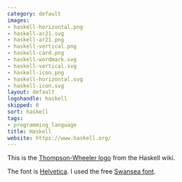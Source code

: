 ```yaml
---
category: default
images:
- haskell-horizontal.png
- haskell-ar21.svg
- haskell-ar21.png
- haskell-vertical.png
- haskell-card.png
- haskell-wordmark.svg
- haskell-vertical.svg
- haskell-icon.png
- haskell-horizontal.svg
- haskell-icon.svg
layout: default
logohandle: haskell
skipped: 0
sort: haskell
tags:
- programming_language
title: Haskell
website: https://www.haskell.org/
---
```


This is the [Thompson-Wheeler logo](http://www.haskell.org/haskellwiki/Thompson-Wheeler_logo) from the Haskell wiki.

The font is [Helvetica](http://www.myfonts.com/fonts/linotype/helvetica/bold/?refby=vectorlogozone).  I used the free [Swansea font](http://www.fontspace.com/roger-white/swansea).
